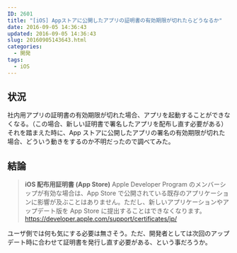 ```yaml
---
ID: 2601
title: "[iOS] Appストアに公開したアプリの証明書の有効期限が切れたらどうなるか"
date: 2016-09-05 14:36:43
updated: 2016-09-05 14:36:43
slug: 20160905143643.html
categories:
  - 開発
tags:
  - iOS
---
```


<!--more-->

## 状況

社内用アプリの証明書の有効期限が切れた場合、アプリを起動することができなくなる。（この場合、新しい証明書で署名したアプリを配布し直す必要がある）
それを踏まえた時に、App ストアに公開したアプリの署名の有効期限が切れた場合、どういう動きをするのか不明だったので調べてみた。

## 結論

<blockquote><b>iOS 配布用証明書 (App Store)</b>
Apple Developer Program のメンバーシップが有効な場合は、App Store で公開されている既存のアプリケーションに影響が及ぶことはありません。ただし、新しいアプリケーションやアップデート版を App Store に提出することはできなくなります。
<footer><a href="https://developer.apple.com/support/certificates/jp/">https://developer.apple.com/support/certificates/jp/</a></footer></blockquote>

ユーザ側では何も気にする必要は無さそう。ただ、開発者としては次回のアップデート時に合わせて証明書を発行し直す必要がある、という事だろうか。
